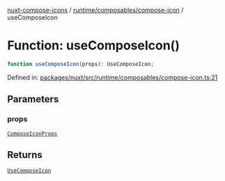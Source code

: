[nuxt-compose-icons](../../../../modules.md) / [runtime/composables/compose-icon](../index.md) / useComposeIcon

# Function: useComposeIcon()

```ts
function useComposeIcon(props): UseComposeIcon;
```

Defined in: [packages/nuxt/src/runtime/composables/compose-icon.ts:21](https://github.com/arthur-plazanet/nuxt-compose-icons/blob/99c7adb9fc4bc50d94b098116a004219498c2ced/packages/nuxt/src/runtime/composables/compose-icon.ts#L21)

## Parameters

### props

[`ComposeIconProps`](../../../types/compose-icons-props/interfaces/ComposeIconProps.md)

## Returns

[`UseComposeIcon`](../interfaces/UseComposeIcon.md)

